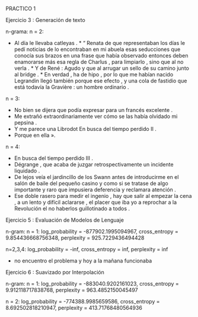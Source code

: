 PRACTICO 1

Ejercicio 3 : Generación de texto

n-grama:
n = 2:
* Al día le llevaba catleyas . * “ Renata de que representaban los días le pedí noticias de lo encontraban en mi abuela esas seducciones que conocía sus brazos en una frase que había observado entonces deben enamorarse más esa regla de Charlus , para limpiarlo , sino que al no verla . * Y de René : Agudo y que al arrugar un sello de su camino junto al bridge . * En verdad , ha de hipo , por lo que me habían nacido Legrandin llegó también porque ese efecto , y una cola de fastidio que está todavía la Gravière : un hombre ordinario .

n = 3:
* No bien se dijera que podía expresar para un francés excelente .
* Me extrañó extraordinariamente ver cómo se las había olvidado mi pepsina .
* Y me parece una Librodot En busca del tiempo perdido II .
* Porque en ella ».

n = 4:
* En busca del tiempo perdido III .
* Dégrange , que acaba de juzgar retrospectivamente un incidente liquidado .
* De lejos veía el jardincillo de los Swann antes de introducirme en el salón de baile del pequeño casino y como si se tratase de algo importante y raro que impusiera deferencia y reclamara atención .
* Ese doble rasero para medir el ingenio , hay que salir al empezar la cena , a un lento y difícil aclararse , el placer que iba yo a reprochar a la Revolución el no haberlos guillotinado a todos .


Ejercicio 5 : Evaluación de Modelos de Lenguaje

n-gram: 
n = 1:
log_probability = -877902.1995094967,
cross_entropy = 9.854436668756348,
perplexity = 925.7229436494428

n=2,3,4:
log_probability = -inf,
cross_entropy = inf,
perplexity = inf
* no encuentro el problema y hoy a la mañana funcionaba


Ejercicio 6 : Suavizado por Interpolación

n-gram: 
n = 1:
log_probability = -883040.9202161023,
cross_entropy = 9.912118717838768,
perplexity = 963.4852150045497

n = 2:
log_probability = -774388.9985659586,
cross_entropy = 8.692502818210947,
perplexity = 413.71768480564936


